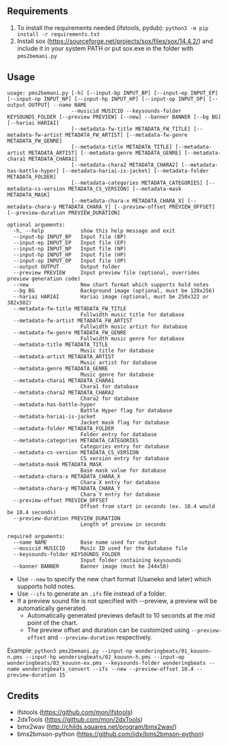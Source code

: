 ## Requirements

1) To install the requirements needed (ifstools, pydub): `python3 -m pip install -r requirements.txt`
2) Install sox (https://sourceforge.net/projects/sox/files/sox/14.4.2/) and include it in your system PATH or put sox.exe in the folder with `pms2bemani.py`

## Usage
```
usage: pms2bemani.py [-h] [--input-bp INPUT_BP] [--input-ep INPUT_EP] [--input-np INPUT_NP] [--input-hp INPUT_HP] [--input-op INPUT_OP] [--output OUTPUT] --name NAME
                     --musicid MUSICID --keysounds-folder KEYSOUNDS_FOLDER [--preview PREVIEW] [--new] --banner BANNER [--bg BG] [--hariai HARIAI]
                     [--metadata-fw-title METADATA_FW_TITLE] [--metadata-fw-artist METADATA_FW_ARTIST] [--metadata-fw-genre METADATA_FW_GENRE]
                     [--metadata-title METADATA_TITLE] [--metadata-artist METADATA_ARTIST] [--metadata-genre METADATA_GENRE] [--metadata-chara1 METADATA_CHARA1]
                     [--metadata-chara2 METADATA_CHARA2] [--metadata-has-battle-hyper] [--metadata-hariai-is-jacket] [--metadata-folder METADATA_FOLDER]
                     [--metadata-categories METADATA_CATEGORIES] [--metadata-cs-version METADATA_CS_VERSION] [--metadata-mask METADATA_MASK]
                     [--metadata-chara-x METADATA_CHARA_X] [--metadata-chara-y METADATA_CHARA_Y] [--preview-offset PREVIEW_OFFSET] [--preview-duration PREVIEW_DURATION]

optional arguments:
  -h, --help            show this help message and exit
  --input-bp INPUT_BP   Input file (BP)
  --input-ep INPUT_EP   Input file (EP)
  --input-np INPUT_NP   Input file (NP)
  --input-hp INPUT_HP   Input file (HP)
  --input-op INPUT_OP   Input file (OP)
  --output OUTPUT       Output folder
  --preview PREVIEW     Input preview file (optional, overrides preview generation code)
  --new                 New chart format which supports hold notes
  --bg BG               Background image (optional, must be 128x256)
  --hariai HARIAI       Hariai image (optional, must be 250x322 or 382x502)
  --metadata-fw-title METADATA_FW_TITLE
                        Fullwidth music title for database
  --metadata-fw-artist METADATA_FW_ARTIST
                        Fullwidth music artist for database
  --metadata-fw-genre METADATA_FW_GENRE
                        Fullwidth music genre for database
  --metadata-title METADATA_TITLE
                        Music title for database
  --metadata-artist METADATA_ARTIST
                        Music artist for database
  --metadata-genre METADATA_GENRE
                        Music genre for database
  --metadata-chara1 METADATA_CHARA1
                        Chara1 for database
  --metadata-chara2 METADATA_CHARA2
                        Chara2 for database
  --metadata-has-battle-hyper
                        Battle Hyper flag for database
  --metadata-hariai-is-jacket
                        Jacket mask flag for database
  --metadata-folder METADATA_FOLDER
                        Folder entry for database
  --metadata-categories METADATA_CATEGORIES
                        Categories entry for database
  --metadata-cs-version METADATA_CS_VERSION
                        CS version entry for database
  --metadata-mask METADATA_MASK
                        Base mask value for database
  --metadata-chara-x METADATA_CHARA_X
                        Chara X entry for database
  --metadata-chara-y METADATA_CHARA_Y
                        Chara Y entry for database
  --preview-offset PREVIEW_OFFSET
                        Offset from start in seconds (ex. 10.4 would be 10.4 seconds)
  --preview-duration PREVIEW_DURATION
                        Length of preview in seconds

required arguments:
  --name NAME           Base name used for output
  --musicid MUSICID     Music ID used for the database file
  --keysounds-folder KEYSOUNDS_FOLDER
                        Input folder containing keysounds
  --banner BANNER       Banner image (must be 244x58)
```

- Use `--new` to specify the new chart format (Usaneko and later) which supports hold notes.
- Use `--ifs` to generate an `.ifs` file instead of a folder.
- If a preview sound file is not specified with --preview, a preview will be automatically generated.
    - Automatically generated previews default to 10 seconds at the mid point of the chart.
    - The preview offset and duration can be customized using `--preview-offset` and `--preview-duration` respectively.

Example: `python3 pms2bemani.py --input-np wonderingbeats/01_kouunn-n.pms --input-hp wonderingbeats/02_kouunn-h.pms --input-op wonderingbeats/03_kouunn-ex.pms --keysounds-folder wonderingbeats --name wonderingbeats_convert --ifs --new --preview-offset 10.4 --preview-duration 15`

## Credits
- ifstools (https://github.com/mon/ifstools)
- 2dxTools (https://github.com/mon/2dxTools)
- bmx2wav (http://childs.squares.net/program/bmx2wav/)
- bms2bmson-python (https://github.com/iidx/bms2bmson-python)
